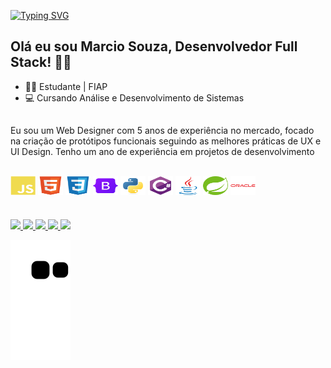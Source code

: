 [![Typing SVG](https://readme-typing-svg.herokuapp.com/?color=6896e6&size=35&center=true&vCenter=true&width=1000&lines=HELLO,+My+name+is+Marcio+Souza;I'm+26+years+old;I'm+from+Brazil;I'm+a+Developer+Full+Stack+Student;Be+Welcome!+:%29)](https://git.io/typing-svg)


## Olá eu sou Marcio Souza, Desenvolvedor Full Stack! 👨‍💻

- 🧑‍🎓 Estudante | FIAP
- 💻 Cursando Análise e Desenvolvimento de Sistemas
  
##
Eu sou um Web Designer com 5 anos de experiência no mercado, focado 
na criação de protótipos funcionais seguindo as melhores práticas de 
UX e UI Design. Tenho um ano de experiência em projetos de desenvolvimento

<div style="display: inline_block"><br>
  <img align="center" alt="Marcio-Js" height="30" width="40" src="https://raw.githubusercontent.com/devicons/devicon/master/icons/javascript/javascript-plain.svg">
  <img align="center" alt="Marcio-HTML" height="30" width="40" src="https://raw.githubusercontent.com/devicons/devicon/master/icons/html5/html5-original.svg">
  <img align="center" alt="Marcio-CSS" height="30" width="40" src="https://raw.githubusercontent.com/devicons/devicon/master/icons/css3/css3-original.svg">
  <img align="center" alt="Marcio-Csharp" height="30" width="40" src="https://raw.githubusercontent.com/devicons/devicon/master/icons/bootstrap/bootstrap-original.svg">
  <img align="center" alt="Marcio-Python" height="30" width="40" src="https://raw.githubusercontent.com/devicons/devicon/master/icons/python/python-original.svg">
  <img align="center" alt="Marcio-Csharp" height="30" width="40" src="https://raw.githubusercontent.com/devicons/devicon/master/icons/csharp/csharp-original.svg">
  <img align="center" alt="Marcio-Csharp" height="30" width="40" src="https://raw.githubusercontent.com/devicons/devicon/master/icons/java/java-original.svg">    
  <img align="center" alt="Marcio-Csharp" height="30" width="40" src="https://raw.githubusercontent.com/devicons/devicon/master/icons/spring/spring-original.svg"> 
  <img align="center" alt="Marcio-Csharp" height="30" width="40" src="https://raw.githubusercontent.com/devicons/devicon/master/icons/oracle/oracle-original.svg">
  
</div> 

#
<div>
    <a href="https://www.linkedin.com/in/marciiosouza/" target="_blank">  <img src="https://img.shields.io/badge/LinkedIn-0077B5?style=for-the-badge&logo=linkedin&logoColor=white">
    <a href="https://instagram.com/marciiosouz/" target="_blank"> <img src="https://img.shields.io/badge/Instagram-E4405F?style=for-the-badge&logo=instagram&logoColor=white">
    <a href="https://www.behance.net/marciiosouza" target="_blank"> <img src="https://img.shields.io/badge/Behance-0054F7?style=for-the-badge&logo=behance&logoColor=white">
    <a href="mailto:marciiosouza@outlook.com"> <img src="https://img.shields.io/badge/Microsoft_Outlook-0078D4?style=for-the-badge&logo=microsoft-outlook&logoColor=white">
     <a href="https://discord.gg/G5YksA5W" target="_blank"> <img src="https://img.shields.io/badge/Discord-7289DA?style=for-the-badge&logo=discord&logoColor=white" target="_blank"></a> 
    
</div>

<div>
    
![Snake animation](https://github.com/rafaballerini/rafaballerini/blob/output/github-contribution-grid-snake.svg)
</div>
